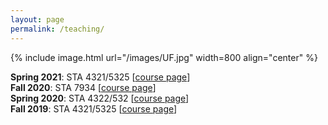 ```yaml
---
layout: page
permalink: /teaching/
---
```

{% include image.html url="/images/UF.jpg" width=800 align="center" %}


**Spring 2021**: STA 4321/5325 [[course page](/S21_STA4321)]  
**Fall 2020**: STA 7934 [[course page](/F20_STA7934)]  
**Spring 2020**: STA 4322/532 [[course page](/S20_STA4322)]  
**Fall 2019**: STA 4321/5325 [[course page](/F19_STA4321)]  
